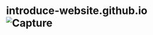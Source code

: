 # introduce-website.github.io![Capture](https://user-images.githubusercontent.com/31365027/184530665-ed612d3c-093c-45bb-9e9c-7bc7065e5cb5.PNG)
